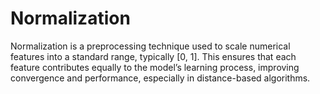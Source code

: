 # Normalization
Normalization is a preprocessing technique used to scale numerical features into a standard range, typically [0, 1]. This ensures that each feature contributes equally to the model’s learning process, improving convergence and performance, especially in distance-based algorithms.
